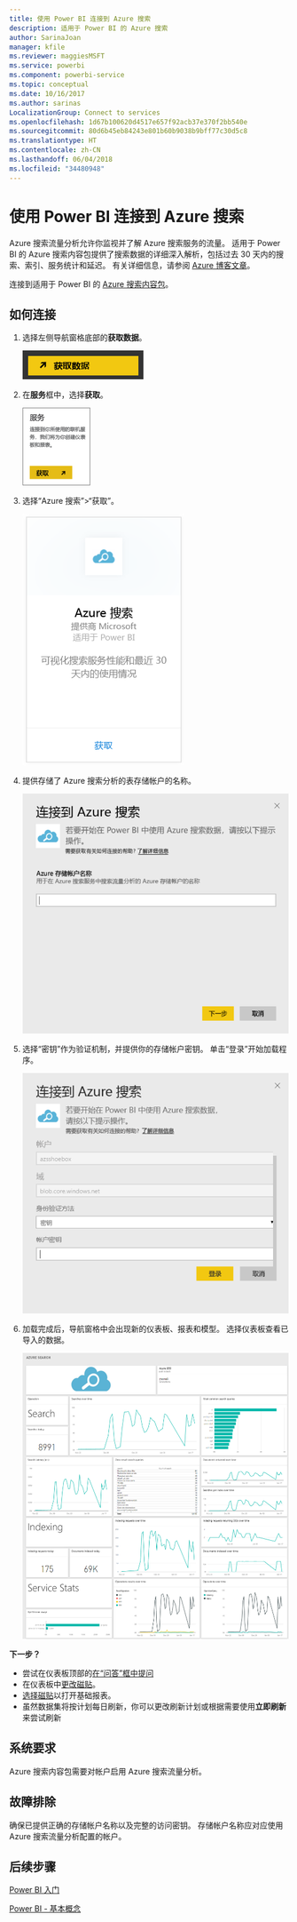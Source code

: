 ```yaml
---
title: 使用 Power BI 连接到 Azure 搜索
description: 适用于 Power BI 的 Azure 搜索
author: SarinaJoan
manager: kfile
ms.reviewer: maggiesMSFT
ms.service: powerbi
ms.component: powerbi-service
ms.topic: conceptual
ms.date: 10/16/2017
ms.author: sarinas
LocalizationGroup: Connect to services
ms.openlocfilehash: 1d67b100620d4517e657f92acb37e370f2bb540e
ms.sourcegitcommit: 80d6b45eb84243e801b60b9038b9bff77c30d5c8
ms.translationtype: HT
ms.contentlocale: zh-CN
ms.lasthandoff: 06/04/2018
ms.locfileid: "34480948"
---
```

# <a name="connect-to-azure-search-with-power-bi"></a>使用 Power BI 连接到 Azure 搜索
Azure 搜索流量分析允许你监视并了解 Azure 搜索服务的流量。 适用于 Power BI 的 Azure 搜索内容包提供了搜索数据的详细深入解析，包括过去 30 天内的搜索、索引、服务统计和延迟。 有关详细信息，请参阅 [Azure 博客文章](https://azure.microsoft.com/blog/analyzing-your-azure-search-traffic/)。

连接到适用于 Power BI 的 [Azure 搜索内容包](https://app.powerbi.com/getdata/services/azure-search)。

## <a name="how-to-connect"></a>如何连接
1. 选择左侧导航窗格底部的**获取数据**。
   
   ![](media/service-connect-to-azure-search/pbi_getdata.png) 
2. 在**服务**框中，选择**获取**。
   
   ![](media/service-connect-to-azure-search/pbi_getservices.png) 
3. 选择“Azure 搜索”\>“获取”。
   
   ![](media/service-connect-to-azure-search/azuresearch.png)
4. 提供存储了 Azure 搜索分析的表存储帐户的名称。
   
   ![](media/service-connect-to-azure-search/params.png)
5. 选择“密钥”作为验证机制，并提供你的存储帐户密钥。 单击“登录”开始加载程序。
   
   ![](media/service-connect-to-azure-search/creds.png)
6. 加载完成后，导航窗格中会出现新的仪表板、报表和模型。 选择仪表板查看已导入的数据。
   
    ![](media/service-connect-to-azure-search/dashboard2.png)

**下一步？**

* 尝试在仪表板顶部的[在“问答”框中提问](power-bi-q-and-a.md)
* 在仪表板中[更改磁贴](service-dashboard-edit-tile.md)。
* [选择磁贴](service-dashboard-tiles.md)以打开基础报表。
* 虽然数据集将按计划每日刷新，你可以更改刷新计划或根据需要使用**立即刷新**来尝试刷新

## <a name="system-requirements"></a>系统要求
Azure 搜索内容包需要对帐户启用 Azure 搜索流量分析。

## <a name="troubleshooting"></a>故障排除
确保已提供正确的存储帐户名称以及完整的访问密钥。 存储帐户名称应对应使用 Azure 搜索流量分析配置的帐户。

## <a name="next-steps"></a>后续步骤
[Power BI 入门](service-get-started.md)

[Power BI - 基本概念](service-basic-concepts.md)

